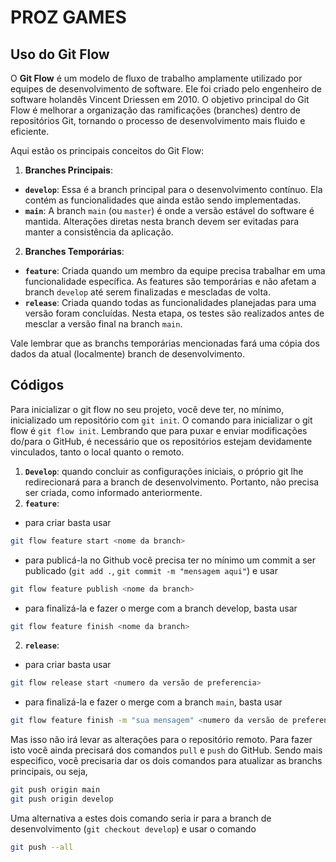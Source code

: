 # PROZ GAMES

## Uso do Git Flow
O **Git Flow** é um modelo de fluxo de trabalho amplamente utilizado por equipes de desenvolvimento de software. Ele foi criado pelo engenheiro de software holandês Vincent Driessen em 2010. O objetivo principal do Git Flow é melhorar a organização das ramificações (branches) dentro de repositórios Git, tornando o processo de desenvolvimento mais fluido e eficiente.

Aqui estão os principais conceitos do Git Flow:

1. **Branches Principais**:
  - **`develop`**: Essa é a branch principal para o desenvolvimento contínuo. Ela contém as funcionalidades que ainda estão sendo implementadas.
  - **`main`**: A branch `main` (ou `master`) é onde a versão estável do software é mantida. Alterações diretas nesta branch devem ser evitadas para manter a consistência da aplicação.

2. **Branches Temporárias**:
  - **`feature`**: Criada quando um membro da equipe precisa trabalhar em uma funcionalidade específica. As features são temporárias e não afetam a branch `develop` até serem finalizadas e mescladas de volta.
  - **`release`**: Criada quando todas as funcionalidades planejadas para uma versão foram concluídas. Nesta etapa, os testes são realizados antes de mesclar a versão final na branch `main`.

Vale lembrar que as branchs temporárias mencionadas fará uma cópia dos dados da atual (localmente) branch de desenvolvimento.

## **Códigos**
Para inicializar o git flow no seu projeto, você deve ter, no mínimo, inicializado um repositório com `git init`. O comando para inicializar o git flow é `git flow init`. Lembrando que para puxar e enviar modificações do/para o GitHub, é necessário que os repositórios estejam devidamente vinculados, tanto o local quanto o remoto.

1. **`Develop`**: quando concluir as configurações iniciais, o próprio git lhe redirecionará para a branch de desenvolvimento. Portanto, não precisa ser criada, como informado anteriormente.
2. **`feature`**: 
  - para criar basta usar
```Bash
git flow feature start <nome da branch>
```
  - para publicá-la no Github você precisa ter no mínimo um commit a ser publicado (`git add .`, `git commit -m "mensagem aqui"`) e usar
```Bash
git flow feature publish <nome da branch>
```
  - para finalizá-la e fazer o merge com a branch develop, basta usar
```Bash
git flow feature finish <nome da branch>
```
2. **`release`**:
  - para criar basta usar
```Bash
git flow release start <numero da versão de preferencia>
```
  - para finalizá-la e fazer o merge com a branch `main`, basta usar
```Bash
git flow feature finish -m "sua mensagem" <numero da versão de preferencia>
```
Mas isso não irá levar as alterações para o repositório remoto. Para fazer isto você ainda precisará dos comandos `pull` e `push` do GitHub. Sendo mais especifico, você precisaria dar os dois comandos para atualizar as branchs principais, ou seja,
```Bash
git push origin main
git push origin develop
```
Uma alternativa a estes dois comando seria ir para a branch de desenvolvimento (`git checkout develop`) e usar o comando
```Bash
git push --all
```